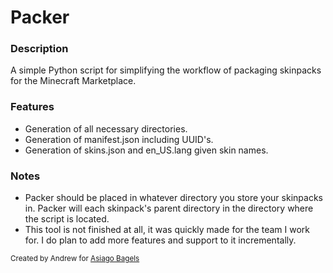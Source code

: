 # Packer
### Description
A simple Python script for simplifying the workflow of packaging skinpacks for the Minecraft Marketplace.
### Features
- Generation of all necessary directories.
- Generation of manifest.json including UUID's.
- Generation of skins.json and en_US.lang given skin names.
### Notes
- Packer should be placed in whatever directory you store your skinpacks in. Packer will each skinpack's parent directory in the directory where the script is located.
- This tool is not finished at all, it was quickly made for the team I work for. I do plan to add more features and support to it incrementally.

<sup>Created by Andrew for [Asiago Bagels](https://twitter.com/asiagobagelsmc)</sup>
